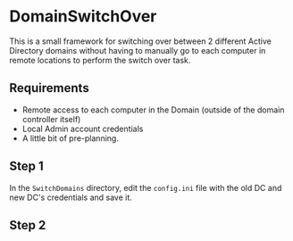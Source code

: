 # DomainSwitchOver
This is a small framework for switching over between 2 different Active Directory domains without having to manually go to each computer in remote locations to perform the switch over task.

## Requirements
- Remote access to each computer in the Domain (outside of the domain controller itself)
- Local Admin account credentials
- A little bit of pre-planning.

## Step 1
In the `SwitchDomains` directory, edit the `config.ini` file with the old DC and new DC's credentials and save it.

## Step 2

